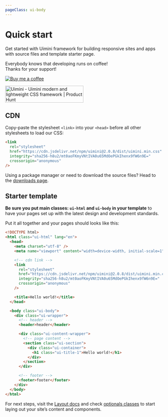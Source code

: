 ```yaml
---
pageClass: ui-body
---
```


# Quick start

Get started with Uimini framework for building responsive sites and apps with source files and template starter page.

<div class="support">

Everybody knows that developing runs on coffee! <br/>
Thanks for your support!

<div class="support-links">

[![Buy me a coffee][buymeacoffee-shield]][buymeacoffee]

<a href="https://www.producthunt.com/posts/uimini?utm_source=badge-featured&utm_medium=badge&utm_souce=badge-uimini" target="_blank"><img src="https://api.producthunt.com/widgets/embed-image/v1/featured.svg?post_id=334978&theme=light" alt="Uimini - Uimini&#0032;modern&#0032;and&#0032;lightweight&#0032;CSS&#0032;framework | Product Hunt" style="width: 250px; height: 54px;" width="250" height="54" /></a>

</div>
</div>

## CDN

Copy-paste the stylesheet `<link>` into your `<head>` before all other stylesheets to load our CSS:

```html
<link
  rel="stylesheet"
  href="https://cdn.jsdelivr.net/npm/uimini@2.0.8/dist/uimini.min.css"
  integrity="sha256-h8u2/mt0aoFKmyVNtIVA0u65MdOePGkIhenx9fW6n9E="
  crossorigin="anonymous"
/>
```

Using a package manager or need to download the source files? Head to the [downloads page](/docs/download.html).

## Starter template

**Be sure you put main classes: `ui-html` and `ui-body` in your template** to have your pages set up with the latest design and development standards.

Put it all together and your pages should looks like this:

```html
<!DOCTYPE html>
<html class="ui-html" lang="en">
  <head>
    <meta charset="utf-8" />
    <meta name="viewport" content="width=device-width, initial-scale=1" />

    <!-- cdn link -->
    <link
      rel="stylesheet"
      href="https://cdn.jsdelivr.net/npm/uimini@2.0.8/dist/uimini.min.css"
      integrity="sha256-h8u2/mt0aoFKmyVNtIVA0u65MdOePGkIhenx9fW6n9E="
      crossorigin="anonymous"
    />

    <title>Hello world!</title>
  </head>

  <body class="ui-body">
    <div class="ui-wrapper">
      <!-- header -->
      <header>header</header>

      <div class="ui-content-wrapper">
        <!-- page content -->
        <section class="ui-section">
          <div class="ui-container">
            <h1 class="ui-title-1">Hello world!</h1>
          </div>
        </section>
      </div>

      <!-- footer -->
      <footer>footer</footer>
    </div>
  </body>
</html>
```

For next steps, visit the [Layout docs](https://uimini.github.io/docs/docs/layout.html#introduction) and check [optionals classes](https://uimini.github.io/docs/docs/layout.html#optionals-classes) to start laying out your site’s content and components.

<!-- todo: Or check our official examples [here](#)  -->

[buymeacoffee-shield]: https://www.buymeacoffee.com/assets/img/guidelines/download-assets-sm-2.svg
[buymeacoffee]: https://www.buymeacoffee.com/vedegis
